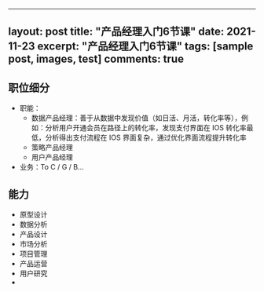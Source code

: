 

---
layout: post
title: "产品经理入门6节课"
date: 2021-11-23
excerpt: "产品经理入门6节课"
tags: [sample post, images, test]
comments: true
---

## 职位细分
* 职能：
	* 数据产品经理：善于从数据中发现价值（如日活、月活，转化率等），例如：分析用户开通会员在路径上的转化率，发现支付界面在 IOS 转化率最低，分析得出支付流程在 IOS 界面复杂，通过优化界面流程提升转化率
	* 策略产品经理
	* 用户产品经理
* 业务：To C / G / B...

## 能力
* 原型设计
* 数据分析
* 产品设计
* 市场分析
* 项目管理
* 产品运营
* 用户研究
* 
